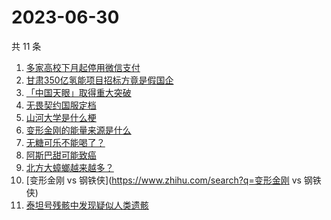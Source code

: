# 2023-06-30

共 11 条

<!-- BEGIN -->
<!-- 最后更新时间 Fri Jun 30 2023 13:03:45 GMT+0800 (China Standard Time) -->

1. [多家高校下月起停用微信支付](https://www.zhihu.com/search?q=多家高校下月起停用微信支付)
1. [甘肃350亿氢能项目招标方竟是假国企](https://www.zhihu.com/search?q=甘肃350亿氢能项目招标方竟是假国企)
1. [「中国天眼」取得重大突破](https://www.zhihu.com/search?q=「中国天眼」取得重大突破)
1. [无畏契约国服定档](https://www.zhihu.com/search?q=无畏契约国服定档)
1. [山河大学是什么梗](https://www.zhihu.com/search?q=山河大学是什么梗)
1. [变形金刚的能量来源是什么](https://www.zhihu.com/search?q=变形金刚的能量来源是什么)
1. [无糖可乐不能喝了？](https://www.zhihu.com/search?q=无糖可乐不能喝了？)
1. [阿斯巴甜可能致癌](https://www.zhihu.com/search?q=阿斯巴甜可能致癌)
1. [北方大蟑螂越来越多？](https://www.zhihu.com/search?q=北方大蟑螂越来越多？)
1. [变形金刚 vs 钢铁侠](https://www.zhihu.com/search?q=变形金刚 vs 钢铁侠)
1. [泰坦号残骸中发现疑似人类遗骸](https://www.zhihu.com/search?q=泰坦号残骸中发现疑似人类遗骸)

<!-- END -->
